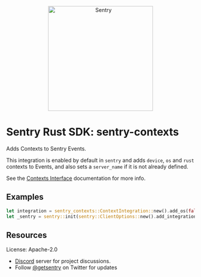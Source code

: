 <p align="center">
  <a href="https://sentry.io/?utm_source=github&utm_medium=logo" target="_blank">
    <picture>
      <source srcset="https://sentry-brand.storage.googleapis.com/sentry-logo-white.png" media="(prefers-color-scheme: dark)" />
      <source srcset="https://sentry-brand.storage.googleapis.com/sentry-logo-black.png" media="(prefers-color-scheme: light), (prefers-color-scheme: no-preference)" />
      <img src="https://sentry-brand.storage.googleapis.com/sentry-logo-black.png" alt="Sentry" width="280">
    </picture>
  </a>
</p>

# Sentry Rust SDK: sentry-contexts

Adds Contexts to Sentry Events.

This integration is enabled by default in `sentry` and adds `device`, `os`
and `rust` contexts to Events, and also sets a `server_name` if it is not
already defined.

See the [Contexts Interface] documentation for more info.

## Examples

```rust
let integration = sentry_contexts::ContextIntegration::new().add_os(false);
let _sentry = sentry::init(sentry::ClientOptions::new().add_integration(integration));
```

[Contexts Interface]: https://develop.sentry.dev/sdk/event-payloads/contexts/

## Resources

License: Apache-2.0

- [Discord](https://discord.gg/ez5KZN7) server for project discussions.
- Follow [@getsentry](https://twitter.com/getsentry) on Twitter for updates
